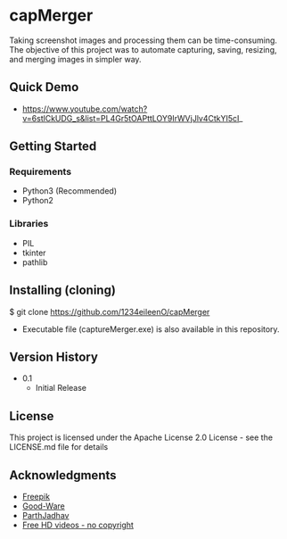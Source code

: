 # capMerger
Taking screenshot images and processing them can be time-consuming. The objective of this project was to automate capturing, saving, resizing, and merging images in simpler way. 

## Quick Demo
* https://www.youtube.com/watch?v=6stlCkUDG_s&list=PL4Gr5tOAPttLOY9IrWVjJlv4CtkYI5cI_

## Getting Started
### Requirements
* Python3 (Recommended)
* Python2

### Libraries
* PIL
* tkinter
* pathlib

## Installing (cloning)
$ git clone https://github.com/1234eileenO/capMerger
* Executable file (captureMerger.exe) is also available in this repository.

## Version History
* 0.1
    * Initial Release

## License
This project is licensed under the Apache License 2.0 License - see the LICENSE.md file for details

## Acknowledgments
* [Freepik](https://www.freepik.com)
* [Good-Ware](https://www.flaticon.com/authors/good-ware)
* [ParthJadhav](https://github.com/ParthJadhav/Tkinter-Designer)
* [Free HD videos - no copyright](https://www.youtube.com/channel/UCJ0BmJOn_bRKiApjc45QZ1w)

